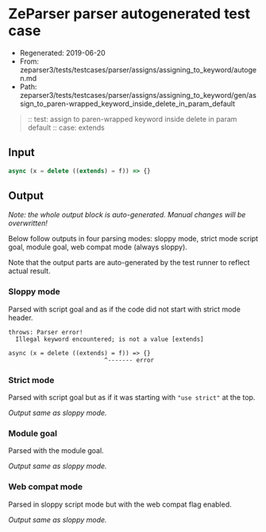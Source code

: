# ZeParser parser autogenerated test case

- Regenerated: 2019-06-20
- From: zeparser3/tests/testcases/parser/assigns/assigning_to_keyword/autogen.md
- Path: zeparser3/tests/testcases/parser/assigns/assigning_to_keyword/gen/assign_to_paren-wrapped_keyword_inside_delete_in_param_default

> :: test: assign to paren-wrapped keyword inside delete in param default
> :: case: extends

## Input


`````js
async (x = delete ((extends) = f)) => {}
`````

## Output

_Note: the whole output block is auto-generated. Manual changes will be overwritten!_

Below follow outputs in four parsing modes: sloppy mode, strict mode script goal, module goal, web compat mode (always sloppy).

Note that the output parts are auto-generated by the test runner to reflect actual result.

### Sloppy mode

Parsed with script goal and as if the code did not start with strict mode header.

`````
throws: Parser error!
  Illegal keyword encountered; is not a value [extends]

async (x = delete ((extends) = f)) => {}
                           ^------- error
`````

### Strict mode

Parsed with script goal but as if it was starting with `"use strict"` at the top.

_Output same as sloppy mode._

### Module goal

Parsed with the module goal.

_Output same as sloppy mode._

### Web compat mode

Parsed in sloppy script mode but with the web compat flag enabled.

_Output same as sloppy mode._
